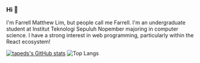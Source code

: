 ### Hi 👋

I'm Farrell Matthew Lim, but people call me Farrell. I'm an undergraduate student at Institut Teknologi Sepuluh Nopember majoring in computer science. I have a strong interest in web programming, particularly within the React ecosystem!

[![tapeds's GitHub stats](https://github-readme-stats-tapeds.vercel.app/api?username=tapeds)](https://github-readme-stats-tapeds.vercel.app/)
![Top Langs](https://github-readme-stats-tapeds.vercel.app/api/top-langs/?username=tapeds&layout=compact)
